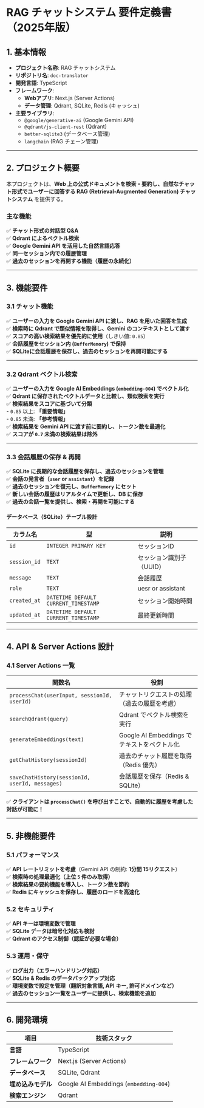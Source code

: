 # **RAG チャットシステム 要件定義書（2025年版）**

## **1. 基本情報**

- **プロジェクト名称**: RAG チャットシステム
- **リポジトリ名**: `doc-translator`
- **開発言語**: TypeScript
- **フレームワーク**:
    - **Webアプリ**: Next.js (Server Actions)
    - **データ管理**: Qdrant, SQLite, Redis (キャッシュ)
- **主要ライブラリ**:
    - `@google/generative-ai` (Google Gemini API)
    - `@qdrant/js-client-rest` (Qdrant)
    - `better-sqlite3` (データベース管理)
    - `langchain` (RAG チェーン管理)

---

## **2. プロジェクト概要**
本プロジェクトは、**Web 上の公式ドキュメントを検索・要約し、自然なチャット形式でユーザーに回答する RAG (Retrieval-Augmented Generation) チャットシステム** を提供する。

### **主な機能**
✅ **チャット形式の対話型 Q&A**  
✅ **Qdrant によるベクトル検索**  
✅ **Google Gemini API を活用した自然言語応答**  
✅ **同一セッション内での履歴管理**  
✅ **過去のセッションを再開する機能（履歴の永続化）**  

---

## **3. 機能要件**

### **3.1 チャット機能**
✅ **ユーザーの入力を Google Gemini API に渡し、RAG を用いた回答を生成**  
✅ **検索時に Qdrant で類似情報を取得し、Gemini のコンテキストとして渡す**  
✅ **スコアの高い検索結果を優先的に使用**（しきい値: `0.85`）  
✅ **会話履歴をセッション内 (`BufferMemory`) で保持**  
✅ **SQLiteに会話履歴を保存し、過去のセッションを再開可能にする**  

---

### **3.2 Qdrant ベクトル検索**
✅ **ユーザーの入力を Google AI Embeddings (`embedding-004`) でベクトル化**  
✅ **Qdrant に保存されたベクトルデータと比較し、類似検索を実行**  
✅ **検索結果をスコアに基づいて分類**  
    - `0.85` 以上: **「重要情報」**  
    - `0.85` 未満: **「参考情報」**  
✅ **検索結果を Gemini API に渡す前に要約し、トークン数を最適化**  
✅ **スコアが `0.7` 未満の検索結果は除外**  

---

### **3.3 会話履歴の保存 & 再開**
✅ **SQLite に長期的な会話履歴を保存し、過去のセッションを管理**  
✅ **会話の発言者（`user` or `assistant`）を記録**  
✅ **過去のセッションを復元し、`BufferMemory` にセット**  
✅ **新しい会話の履歴はリアルタイムで更新し、DB に保存**  
✅ **過去の会話一覧を提供し、検索・再開を可能にする**  

#### **データベース（SQLite）テーブル設計**
| カラム名 | 型 | 説明 |
|---|---|---|
| `id` | `INTEGER PRIMARY KEY` | セッションID |
| `session_id` | `TEXT` | セッション識別子（UUID） |
| `message` | `TEXT` | 会話履歴 |
| `role` | `TEXT` | uesr or assistant |
| `created_at` | `DATETIME DEFAULT CURRENT_TIMESTAMP` | セッション開始時間 |
| `updated_at` | `DATETIME DEFAULT CURRENT_TIMESTAMP` | 最終更新時間 |


---

## **4. API & Server Actions 設計**

### **4.1 Server Actions 一覧**
| 関数名 | 役割 |
|---|---|
| `processChat(userInput, sessionId, userId)` | チャットリクエストの処理（過去の履歴を考慮） |
| `searchQdrant(query)` | Qdrant でベクトル検索を実行 |
| `generateEmbeddings(text)` | Google AI Embeddings でテキストをベクトル化 |
| `getChatHistory(sessionId)` | 過去のチャット履歴を取得（Redis 優先） |
| `saveChatHistory(sessionId, userId, messages)` | 会話履歴を保存（Redis & SQLite） |

✅ **クライアントは `processChat()` を呼び出すことで、自動的に履歴を考慮した対話が可能に！**

---

## **5. 非機能要件**

### **5.1 パフォーマンス**
✅ **API レートリミットを考慮**（Gemini API の制約: **1分間 15リクエスト**）  
✅ **検索時の処理最適化（上位 `5` 件のみ取得）**  
✅ **検索結果の要約機能を導入し、トークン数を節約**  
✅ **Redis にキャッシュを保存し、履歴のロードを高速化**  

### **5.2 セキュリティ**
✅ **API キーは環境変数で管理**  
✅ **SQLite データは暗号化対応も検討**  
✅ **Qdrant のアクセス制御（認証が必要な場合）**  

### **5.3 運用・保守**
✅ **ログ出力（エラーハンドリング対応）**  
✅ **SQLite & Redis のデータバックアップ対応**  
✅ **環境変数で設定を管理（翻訳対象言語, API キー, 許可ドメインなど）**  
✅ **過去のセッション一覧をユーザーに提供し、検索機能を追加**  

---

## **6. 開発環境**

| 項目 | 技術スタック |
|---|---|
| **言語** | TypeScript |
| **フレームワーク** | Next.js (Server Actions) |
| **データベース** | SQLite, Qdrant |
| **埋め込みモデル** | Google AI Embeddings (`embedding-004`) |
| **検索エンジン** | Qdrant |


